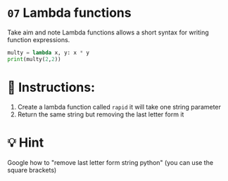 # `07` Lambda functions

Take aim and note
Lambda functions allows a short syntax for writing function expressions.

```python
multy = lambda x, y: x * y
print(multy(2,2))
```

# 📝 Instructions:

1. Create a lambda function called `rapid` it will take one string parameter
2. Return the same string but removing the last letter form it

# 💡 Hint

Google how to "remove last letter form string python" (you can use the square brackets)

